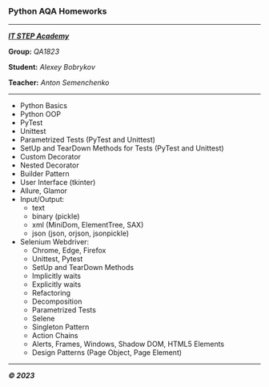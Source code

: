 ### Python AQA Homeworks

---

***[IT STEP Academy](https://itstep.by)***

**Group:** *QA1823*

**Student:** *Alexey Bobrykov*

**Teacher:** *Anton Semenchenko*

---

- Python Basics
- Python OOP
- PyTest
- Unittest
- Parametrized Tests (PyTest and Unittest)
- SetUp and TearDown Methods for Tests (PyTest and Unittest)
- Custom Decorator
- Nested Decorator
- Builder Pattern
- User Interface (tkinter)
- Allure, Glamor
- Input/Output: 
  - text
  - binary (pickle)
  - xml (MiniDom, ElementTree, SAX)
  - json (json, orjson, jsonpickle)
- Selenium Webdriver:
  - Chrome, Edge, Firefox
  - Unittest, Pytest
  - SetUp and TearDown Methods
  - Implicitly waits
  - Explicitly waits
  - Refactoring
  - Decomposition
  - Parametrized Tests
  - Selene
  - Singleton Pattern
  - Action Chains
  - Alerts, Frames, Windows, Shadow DOM, HTML5 Elements
  - Design Patterns (Page Object, Page Element)

---

***© 2023***
